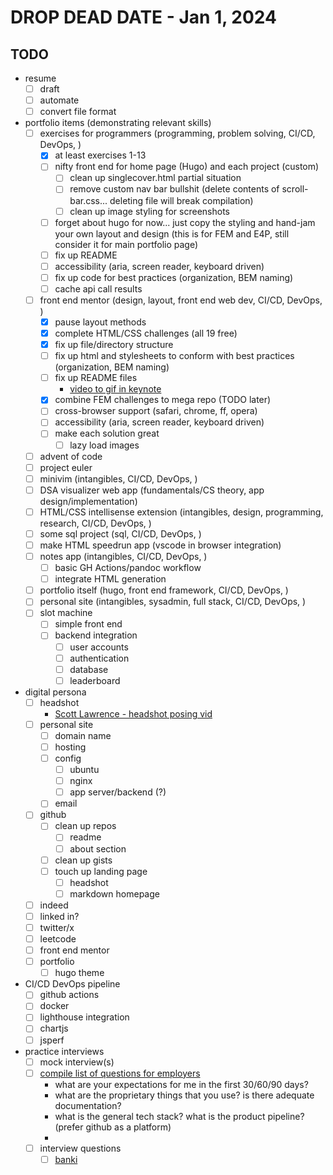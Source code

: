 # DROP DEAD DATE - Jan 1, 2024

## TODO

-   resume
    -   [ ] draft
    -   [ ] automate
    -   [ ] convert file format
-   portfolio items (demonstrating relevant skills)
    -   [ ] exercises for programmers (programming, problem solving, CI/CD, DevOps, )
        -   [x] at least exercises 1-13
        -   [ ] nifty front end for home page (Hugo) and each project (custom)
            -   [ ] clean up singlecover.html partial situation
            -   [ ] remove custom nav bar bullshit (delete contents of scroll-bar.css... deleting file will break compilation)
            -   [ ] clean up image styling for screenshots
        -   [ ] forget about hugo for now... just copy the styling and hand-jam your own layout and design (this is for FEM and E4P, still consider it for main portfolio page)
        -   [ ] fix up README
        -   [ ] accessibility (aria, screen reader, keyboard driven)
        -   [ ] fix up code for best practices (organization, BEM naming)
        -   [ ] cache api call results
    -   [ ] front end mentor (design, layout, front end web dev, CI/CD, DevOps, )
        -   [x] pause layout methods
        -   [x] complete HTML/CSS challenges (all 19 free)
        -   [x] fix up file/directory structure
        -   [ ] fix up html and stylesheets to conform with best practices (organization, BEM naming)
        -   [ ] fix up README files
            -   [video to gif in keynote](https://www.youtube.com/watch?v=g6tewLz1m2M)
        -   [x] combine FEM challenges to mega repo (TODO later)
        -   [ ] cross-browser support (safari, chrome, ff, opera)
        -   [ ] accessibility (aria, screen reader, keyboard driven)
        -   [ ] make each solution great
            -   [ ] lazy load images
    -   [ ] advent of code
    -   [ ] project euler
    -   [ ] minivim (intangibles, CI/CD, DevOps, )
    -   [ ] DSA visualizer web app (fundamentals/CS theory, app design/implementation)
    -   [ ] HTML/CSS intellisense extension (intangibles, design, programming, research, CI/CD, DevOps, )
    -   [ ] some sql project (sql, CI/CD, DevOps, )
    -   [ ] make HTML speedrun app (vscode in browser integration)
    -   [ ] notes app (intangibles, CI/CD, DevOps, )
        -   [ ] basic GH Actions/pandoc workflow
        -   [ ] integrate HTML generation
    -   [ ] portfolio itself (hugo, front end framework, CI/CD, DevOps, )
    -   [ ] personal site (intangibles, sysadmin, full stack, CI/CD, DevOps, )
    -   [ ] slot machine
        -   [ ] simple front end
        -   [ ] backend integration
            -   [ ] user accounts
            -   [ ] authentication
            -   [ ] database
            -   [ ] leaderboard
-   digital persona
    -   [ ] headshot
        -   [Scott Lawrence - headshot posing vid](https://www.youtube.com/watch?v=dXfDfr1x2oY)
    -   [ ] personal site
        -   [ ] domain name
        -   [ ] hosting
        -   [ ] config
            -   [ ] ubuntu
            -   [ ] nginx
            -   [ ] app server/backend (?)
        -   [ ] email
    -   [ ] github
        -   [ ] clean up repos
            -   [ ] readme
            -   [ ] about section
        -   [ ] clean up gists
        -   [ ] touch up landing page
            -   [ ] headshot
            -   [ ] markdown homepage
    -   [ ] indeed
    -   [ ] linked in?
    -   [ ] twitter/x
    -   [ ] leetcode
    -   [ ] front end mentor
    -   [ ] portfolio
        -   [ ] hugo theme
-   CI/CD DevOps pipeline
    -   [ ] github actions
    -   [ ] docker
    -   [ ] lighthouse integration
    -   [ ] chartjs
    -   [ ] jsperf
-   practice interviews
    -   [ ] mock interview(s)
    -   [ ] [compile list of questions for employers](https://www.youtube.com/playlist?list=PLO4kDC0EWkeDnJ1xy_sTx8RSt8KVfrsEM)
        -   what are your expectations for me in the first 30/60/90 days?
        -   what are the proprietary things that you use? is there adequate documentation?
        -   what is the general tech stack? what is the product pipeline? (prefer github as a platform)
        -
    -   [ ] interview questions
        -   [ ] [banki](https://github.com/curtisbarnard/BANKI)
